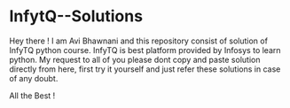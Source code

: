 # InfytQ--Solutions
Hey there !
I am Avi Bhawnani and this repository consist of solution of InfyTQ python course. InfyTQ is best platform provided by Infosys to learn python. My request to all of you please dont copy and paste solution directly from here, first try it yourself and just refer these solutions in case of any doubt.

All the Best !
